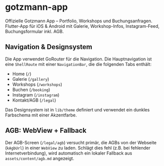 # gotzmann-app
Offizielle Gotzmann App – Portfolio, Workshops und Buchungsanfragen. Flutter-App für iOS & Android mit Galerie, Workshop-Infos, Instagram-Feed, Buchungsformular inkl. AGB.

## Navigation & Designsystem
Die App verwendet GoRouter für die Navigation. Die Hauptnavigation ist eine `ShellRoute` mit einer `NavigationBar`, die die folgenden Tabs enthält:
- Home (`/`)
- Galerie (`/gallery`)
- Workshops (`/workshops`)
- Buchen (`/booking`)
- Instagram (`/instagram`)
- Kontakt/AGB (`/legal`)

Das Designsystem ist in `lib/theme` definiert und verwendet ein dunkles Farbschema mit einer Akzentfarbe.

## AGB: WebView + Fallback
Der AGB-Screen (`/legal/agb`) versucht primär, die AGBs von der Webseite (`kAgbUrl`) in einer `WebView` zu laden. Schlägt dies fehl (z.B. bei fehlender Internetverbindung), wird automatisch ein lokaler Fallback aus `assets/content/agb.md` angezeigt.
